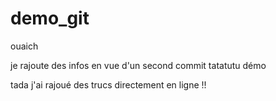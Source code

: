 # demo_git

ouaich

je rajoute des infos en vue d'un second commit
tatatutu démo

tada j'ai rajoué des trucs directement en ligne !!
